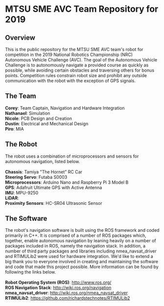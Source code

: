 # MTSU SME AVC Team Repository for 2019
## Overview ##
This is the public repository for the MTSU SME AVC team's robot for competition in the 2019 National Robotics Championship (NRC) Autonomous Vehicle Challenge (AVC). The goal of the Autonomous Vehicle Challenge is to autonomously navigate a provided course as quickly as possible, while avoiding certain obstacles and traversing others for bonus points. Competition rules constrain robot size and prohibit any outside communication with the robot with the exception of GPS signals.
## The Team ##
__Corey__: Team Captain, Navigation and Hardware Integration<br>
__Nathanael__: Simulation<br>
__Nicole__: PCB Design and Creation<br>
__Dustin__: Electrical and Mechanical Design<br>
__Piro__: MIA<br>
## The Robot ##
The robot uses a combination of microprocessors and sensors for autonomous navigation, listed below.<br><br>
__Chassis__: Tamiya "The Hornet" RC Car<br>
__Steering Servo__: Futaba S0003<br>
__Microprocessors__: Arduino Nano and Raspberry Pi 3 Model B<br>
__GPS__: Adafruit Ultimate GPS with Active Antenna<br>
__IMU__: MPU-9250<br>
__LiDAR__:<br>
__Proximity Sensors__: HC-SR04 Ultrasonic Sensor<br>
## The Software ##
The robot's navigation software is built using the ROS framework and coded primarily in C++. It is comprised of a number of ROS packages which, together, enable autonomous navigation by leaning heavily on a number of packages included in ROS, namely the navigation stack. In addition, a number of third party packages and libraries including nmea_navsat_driver and RTIMULib2 were used for hardware integration. We'd like to extend a big thank you to everyone involved in creating and maintaining the software and code that made this project possible. More information can be found by following the links below.<br><br>
__Robot Operating System (ROS)__: http://www.ros.org/<br>
__ROS Navigation Stack__: http://wiki.ros.org/navigation<br>
__nmea_navsat_driver__: http://wiki.ros.org/nmea_navsat_driver<br>
__RTIMULib2__: https://github.com/richardstechnotes/RTIMULib2
